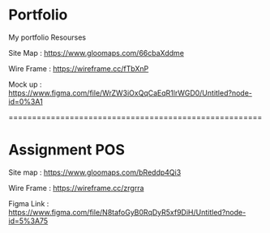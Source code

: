 # Portfolio
My portfolio Resourses 

Site Map : https://www.gloomaps.com/66cbaXddme

Wire Frame : https://wireframe.cc/fTbXnP

Mock up : https://www.figma.com/file/WrZW3iOxQqCaEqR1lrWGD0/Untitled?node-id=0%3A1

======================================================

# Assignment POS

Site map : https://www.gloomaps.com/bReddp4Qi3

Wire Frame : https://wireframe.cc/zrgrra

Figma Link : https://www.figma.com/file/N8tafoGyB0RqDyR5xf9DiH/Untitled?node-id=5%3A75